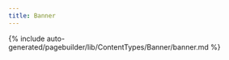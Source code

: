 ```yaml
---
title: Banner
---
```


<!--
The reference doc content is generated automatically from the source code.
To update this section, update the doc blocks in the source code
-->

{% include auto-generated/pagebuilder/lib/ContentTypes/Banner/banner.md %}
